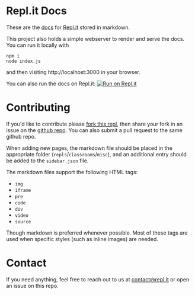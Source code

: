 # Repl.it Docs

These are the [docs](https://docs.repl.it) for [Repl.it](https://repl.it) stored in markdown.

This project also holds a simple webserver to render and serve the docs. You can run it locally with 

```
npm i
node index.js
```

and then visiting http://localhost:3000 in your browser.

You can also run the docs on Repl.it: [![Run on Repl.it](https://repl.it/badge/github/replit/replit.github.io)](https://repl.it/github/replit/replit.github.io)

# Contributing

If you'd like to contribute please [fork this repl](https://docs.repl.it/__repl), then share your fork in an issue on the [github repo](https://github.com/replit/replit.github.io/). You can also submit a pull request to the same github repo.

When adding new pages, the markdown file should be placed in the appropriate folder (`repls`/`classrooms`/`misc`), and an additional entry should be added to the `sidebar.json` file.

The markdown files support the following HTML tags:
* `img`
* `iframe`
* `pre`
* `code`
* `div`
* `video`
* `source`

Though markdown is preferred whenever possible.  Most of these tags are used when specific styles (such as inline images) are needed.

# Contact

If you need anything, feel free to reach out to us at [contact@repl.it](mailto:contact@repl.it) or open an issue on this repo.
